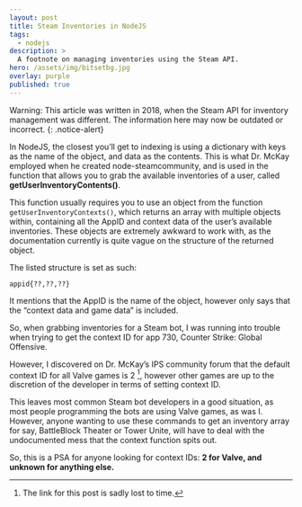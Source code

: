 ```yaml
---
layout: post
title: Steam Inventories in NodeJS
tags:
  - nodejs
description: >
  A footnote on managing inventories using the Steam API.
hero: /assets/img/bitsetbg.jpg
overlay: purple
published: true
---
```


Warning: This article was written in 2018, when the Steam API for inventory management was different.
The information here may now be outdated or incorrect.
{: .notice-alert}

In NodeJS, the closest you’ll get to indexing is using a dictionary with keys as the name of the object, and data as the contents. This is what Dr. McKay employed when he created node-steamcommunity, and is used in the function that allows you to grab the available inventories of a user, called **getUserInventoryContents()**.

This function usually requires you to use an object from the function `getUserInventoryContexts()`, which returns an array with multiple objects within, containing all the AppID and context data of the user’s available inventories. These objects are extremely awkward to work with, as the documentation currently is quite vague on the structure of the returned object.

The listed structure is set as such:
~~~
appid{??,??,??}
~~~

It mentions that the AppID is the name of the object, however only says that the “context data and game data” is included.

So, when grabbing inventories for a Steam bot, I was running into trouble when trying to get the context ID for app 730, Counter Strike: Global Offensive.

However, I discovered on Dr. McKay’s IPS community forum that the default context ID for all Valve games is 2 [^1], however other games are up to the discretion of the developer in terms of setting context ID.

This leaves most common Steam bot developers in a good situation, as most people programming the bots are using Valve games, as was I. However, anyone wanting to use these commands to get an inventory array for say, BattleBlock Theater or Tower Unite, will have to deal with the undocumented mess that the context function spits out.

So, this is a PSA for anyone looking for context IDs: **2 for Valve, and unknown for anything else.**

[^1]: The link for this post is sadly lost to time.